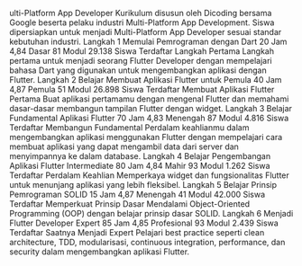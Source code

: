 ulti-Platform App Developer
Kurikulum disusun oleh Dicoding bersama Google beserta pelaku industri Multi-Platform App Development. Siswa dipersiapkan untuk menjadi Multi-Platform App Developer sesuai standar kebutuhan industri.
Langkah 1
Memulai Pemrograman dengan Dart
20 Jam
4,84
Dasar
81 Modul
29.138 Siswa Terdaftar
Langkah Pertama
Langkah pertama untuk menjadi seorang Flutter Developer dengan mempelajari bahasa Dart yang digunakan untuk mengembangkan aplikasi dengan Flutter.
Langkah 2
Belajar Membuat Aplikasi Flutter untuk Pemula
40 Jam
4,87
Pemula
51 Modul
26.898 Siswa Terdaftar
Membuat Aplikasi Flutter Pertama
Buat aplikasi pertamamu dengan mengenal Flutter dan memahami dasar-dasar membangun tampilan Flutter dengan widget.
Langkah 3
Belajar Fundamental Aplikasi Flutter
70 Jam
4,83
Menengah
87 Modul
4.816 Siswa Terdaftar
Membangun Fundamental
Perdalam keahlianmu dalam mengembangkan aplikasi menggunakan Flutter dengan mempelajari cara membuat aplikasi yang dapat mengambil data dari server dan menyimpannya ke dalam database.
Langkah 4
Belajar Pengembangan Aplikasi Flutter Intermediate
80 Jam
4,84
Mahir
93 Modul
1.262 Siswa Terdaftar
Perdalam Keahlian
Memperkaya widget dan fungsionalitas Flutter untuk menunjang aplikasi yang lebih fleksibel. 
Langkah 5
Belajar Prinsip Pemrograman SOLID
15 Jam
4,87
Menengah
41 Modul
42.000 Siswa Terdaftar
Memperkuat Prinsip Dasar
Mendalami Object-Oriented Programming (OOP) dengan belajar prinsip dasar SOLID.
Langkah 6
Menjadi Flutter Developer Expert
85 Jam
4,85
Profesional
93 Modul
2.439 Siswa Terdaftar
Saatnya Menjadi Expert
Pelajari best practice seperti clean architecture, TDD, modularisasi, continuous integration, performance, dan security dalam mengembangkan aplikasi Flutter.
